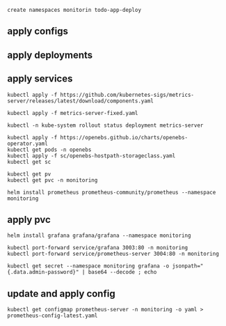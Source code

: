 ```shell
create namespaces monitorin todo-app-deploy
```
## apply configs
## apply deployments
## apply services
```shell
kubectl apply -f https://github.com/kubernetes-sigs/metrics-server/releases/latest/download/components.yaml
```
```shell
kubectl apply -f metrics-server-fixed.yaml
```
```shell
kubectl -n kube-system rollout status deployment metrics-server
```
```shell
kubectl apply -f https://openebs.github.io/charts/openebs-operator.yaml
kubectl get pods -n openebs
kubectl apply -f sc/openebs-hostpath-storageclass.yaml
kubectl get sc

kubectl get pv
kubectl get pvc -n monitoring
```
```shell
helm install prometheus prometheus-community/prometheus --namespace monitoring
```

## apply pvc
```shell
helm install grafana grafana/grafana --namespace monitoring
```
```shell
kubectl port-forward service/grafana 3003:80 -n monitoring
kubectl port-forward service/prometheus-server 3004:80 -n monitoring
```
```shell
kubectl get secret --namespace monitoring grafana -o jsonpath="{.data.admin-password}" | base64 --decode ; echo
```

## update and apply config 
```shell
kubectl get configmap prometheus-server -n monitoring -o yaml > prometheus-config-latest.yaml
```
